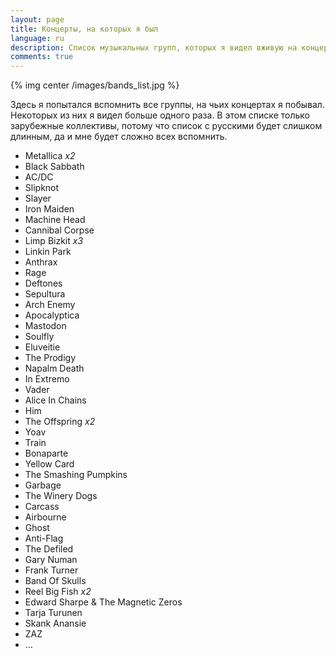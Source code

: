 ```yaml
---
layout: page
title: Концерты, на которых я был
language: ru
description: Список музыкальных групп, которых я видел вживую на концертах. Metallica, Black Sabbath, Slipknot и другие.
comments: true
---
```


{% img center /images/bands_list.jpg %}

Здесь я попытался вспомнить все группы, на чьих концертах я побывал. Некоторых из них я видел больше одного раза. В этом списке только зарубежные коллективы, потому что список с русскими будет слишком длинным, да и мне будет сложно всех вспомнить.

* Metallica _x2_
* Black Sabbath
* AC/DC
* Slipknot
* Slayer
* Iron Maiden
* Machine Head
* Cannibal Corpse
* Limp Bizkit _x3_
* Linkin Park
* Anthrax
* Rage
* Deftones
* Sepultura
* Arch Enemy
* Apocalyptica
* Mastodon
* Soulfly
* Eluveitie
* The Prodigy
* Napalm Death
* In Extremo
* Vader
* Alice In Chains
* Him
* The Offspring _x2_
* Yoav
* Train
* Bonaparte
* Yellow Card
* The Smashing Pumpkins
* Garbage
* The Winery Dogs
* Carcass
* Airbourne
* Ghost
* Anti-Flag
* The Defiled
* Gary Numan
* Frank Turner
* Band Of Skulls
* Reel Big Fish _x2_
* Edward Sharpe & The Magnetic Zeros
* Tarja Turunen
* Skank Anansie
* ZAZ
* ...